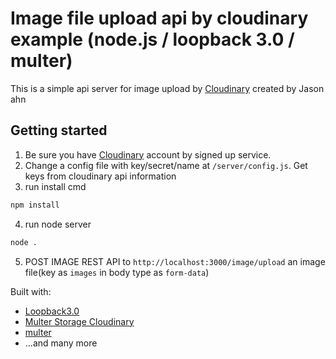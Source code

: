 # Image file upload api by cloudinary example (node.js / loopback 3.0 / multer)
This is a simple api server for image upload by [Cloudinary](https://cloudinary.com/) created by Jason ahn


## Getting started

1. Be sure you have [Cloudinary](https://cloudinary.com/) account by signed up service.
2. Change a config file with key/secret/name at `/server/config.js`. Get keys from cloudinary api information
3. run install cmd
```sh
npm install
```
4. run node server
```sh
node .
```
5. POST IMAGE REST API to `http://localhost:3000/image/upload` an image file(key as `images` in body type as `form-data`)


Built with:
* [Loopback3.0](https://loopback.io/doc/en/lb3/)
* [Multer Storage Cloudinary](https://github.com/affanshahid/multer-storage-cloudinary)
* [multer](https://github.com/expressjs/multer)
* ...and many more

